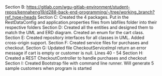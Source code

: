 Section B:
https://gitlab.com/wgu-gitlab-environment/student-repos/kennaheng19/d288-back-end-programming/-/tree/working_branch?ref_type=heads
Section C:
Created the 4 packages. Put in the RestDataConfig and application.properties files from labfiles folder into their respective folders
Section D:
Created all the entities and designed them to match the UML and ERD diagram. Created an enum for the cart class.
Section E:
Created repository interfaces for all classes in UML. Added cross-origin support.
Section F:
Created service files for purchases and checkout.
Section G:
Updated file CheckoutServiceImpl return an error message if cart is empty or customer is null. Lines 40 - 54
Section H:
Created a REST CheckoutController to handle purchases and checkout
Section I:
Created Bootstrap file with command line runner. Will generate 5 sample customers when program is started
